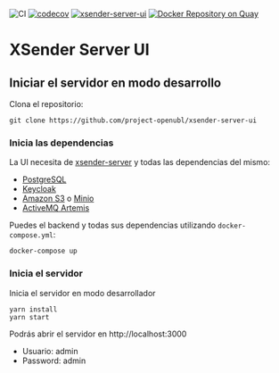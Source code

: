 ![CI](https://github.com/project-openubl/xsender-server-ui/workflows/CI/badge.svg)
[![codecov](https://codecov.io/gh/project-openubl/xsender-server-ui/branch/master/graph/badge.svg)](https://codecov.io/gh/project-openubl/xsender-server-ui)
[![xsender-server-ui](https://img.shields.io/endpoint?url=https://dashboard.cypress.io/badge/simple/8fs1cv/master&style=flat&logo=cypress)](https://dashboard.cypress.io/projects/8fs1cv/runs)
[![Docker Repository on Quay](https://quay.io/repository/projectopenubl/xsender-server-ui/status "Docker Repository on Quay")](https://quay.io/repository/projectopenubl/xsender-server-ui)

# XSender Server UI

## Iniciar el servidor en modo desarrollo

Clona el repositorio:

```shell
git clone https://github.com/project-openubl/xsender-server-ui
```

### Inicia las dependencias

La UI necesita de [xsender-server](https://github.com/project-openubl/xsender-server) y todas las dependencias del mismo:

- [PostgreSQL](https://www.postgresql.org/)
- [Keycloak](https://www.keycloak.org/)
- [Amazon S3](https://aws.amazon.com/s3/) o [Minio](https://min.io/)
- [ActiveMQ Artemis](https://activemq.apache.org/components/artemis/)

Puedes el backend y todas sus dependencias utilizando `docker-compose.yml`:

```shell
docker-compose up
```

### Inicia el servidor

Inicia el servidor en modo desarrollador

```shell script
yarn install
yarn start
```

Podrás abrir el servidor en http://localhost:3000

- Usuario: admin
- Password: admin
